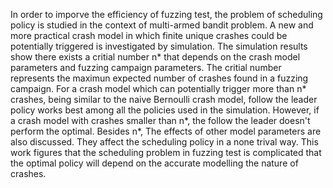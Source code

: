 In order to imporve the efficiency of fuzzing test, the problem of scheduling policy is studied in the context of multi-armed bandit problem.
A new and more practical crash model in which finite unique crashes could be potentially triggered is investigated by simulation.
The simulation results show there exists a critial number n\* that depends on the crash model parameters and fuzzing campaign parameters.
The critial number represents the maximun expected number of crashes found in a fuzzing campaign.
For a crash model which can potentially trigger more than n\* crashes, being similar to the naive Bernoulli crash model,
follow the leader policy works best among all the policies used in the simulation.
However, if a crash model with crashes smaller than n\*, the follow the leader doesn't perform the optimal. 
Besides n\*, The effects of other model parameters are also discussed. They affect the scheduling policy in a none trival way.
This work figures that the scheduling problem in fuzzing test is complicated that the optimal policy will depend on the accurate
modelling the nature of crashes.


